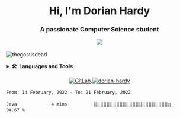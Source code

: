 <h1 align="center">Hi, I'm Dorian Hardy</h1>
<h3 align="center">A passionate Computer Science student</h3>     
<p align="center">
<img src="https://i.imgur.com/QopQQ3C.gif"/>
</p>

<p align="left"> <img src="https://komarev.com/ghpvc/?username=thegostisdead" alt="thegostisdead" /> </p>
  

<details>
  <summary><b>🛠️&nbsp;&nbsp;Languages&nbsp;and&nbsp;Tools</b></summary>
  <br/>

   <p align="left"> <a href="https://www.gnu.org/software/bash/" target="_blank"> <img src="https://www.vectorlogo.zone/logos/gnu_bash/gnu_bash-icon.svg" alt="bash" width="40" height="40"/> </a> <a href="https://getbootstrap.com" target="_blank"> <img src="https://raw.githubusercontent.com/devicons/devicon/master/icons/bootstrap/bootstrap-plain-wordmark.svg" alt="bootstrap" width="40" height="40"/> </a> <a href="https://www.w3schools.com/css/" target="_blank"> <img src="https://raw.githubusercontent.com/devicons/devicon/master/icons/css3/css3-original-wordmark.svg" alt="css3" width="40" height="40"/> </a>  <a href="https://www.docker.com/" target="_blank"> <img src="https://raw.githubusercontent.com/devicons/devicon/master/icons/docker/docker-original-wordmark.svg" alt="docker" width="40" height="40"/> </a>  <a href="https://flask.palletsprojects.com/" target="_blank"> <img src="https://www.vectorlogo.zone/logos/pocoo_flask/pocoo_flask-icon.svg" alt="flask" width="40" height="40"/> </a> <a href="https://git-scm.com/" target="_blank"> <img src="https://www.vectorlogo.zone/logos/git-scm/git-scm-icon.svg" alt="git" width="40" height="40"/> </a> <a href="https://grafana.com" target="_blank"> <img src="https://www.vectorlogo.zone/logos/grafana/grafana-icon.svg" alt="grafana" width="40" height="40"/> </a>  <a href="https://www.w3.org/html/" target="_blank"> <img src="https://raw.githubusercontent.com/devicons/devicon/master/icons/html5/html5-original-wordmark.svg" alt="html5" width="40" height="40"/> </a>  <a href="https://developer.mozilla.org/en-US/docs/Web/JavaScript" target="_blank"> <img src="https://raw.githubusercontent.com/devicons/devicon/master/icons/javascript/javascript-original.svg" alt="javascript" width="40" height="40"/> </a>  <a href="https://www.linux.org/" target="_blank"> <img src="https://raw.githubusercontent.com/devicons/devicon/master/icons/linux/linux-original.svg" alt="linux" width="40" height="40"/>  <a href="https://nodejs.org" target="_blank"> <img src="https://raw.githubusercontent.com/devicons/devicon/master/icons/nodejs/nodejs-original-wordmark.svg" alt="nodejs" width="40" height="40"/> </a> <a href="https://www.php.net" target="_blank"> <img src="https://raw.githubusercontent.com/devicons/devicon/master/icons/php/php-original.svg" alt="php" width="40" height="40"/> </a><a href="https://postman.com" target="_blank"> <img src="https://www.vectorlogo.zone/logos/getpostman/getpostman-icon.svg" alt="postman" width="40" height="40"/> </a> <a href="https://github.com/puppeteer/puppeteer" target="_blank"> <img src="https://www.vectorlogo.zone/logos/pptrdev/pptrdev-official.svg" alt="puppeteer" width="40" height="40"/> </a> <a href="https://www.python.org" target="_blank"> <img src="https://raw.githubusercontent.com/devicons/devicon/master/icons/python/python-original.svg" alt="python" width="40" height="40"/> </a> <a href="https://www.sqlite.org/" target="_blank"> <img src="https://www.vectorlogo.zone/logos/sqlite/sqlite-icon.svg" alt="sqlite" width="40" height="40"/> </a> 
<a href="https://trello.com/fr/home" target="_blank"> <img src="https://www.vectorlogo.zone/logos/trello/trello-tile.svg" alt="trelllo" width="40" height="40"/> </a>
<a href="https://vuejs.org/" target="_blank"> <img src="https://www.vectorlogo.zone/logos/vuejs/vuejs-icon.svg" alt="vue.js" width="40" height="40"/> </a>  
<a href="https://code.visualstudio.com/" target="_blank"> <img src="https://www.vectorlogo.zone/logos/visualstudio_code/visualstudio_code-icon.svg" alt="vscode" width="40" height="40"/> </a>
<a href="https://jetbrains.com/" target="_blank"> <img src="https://www.vectorlogo.zone/logos/jetbrains/jetbrains-icon.svg" alt="jetbrains" width="40" height="40"/> </a>     
<a href="https://java.com/" target="_blank"> <img src="https://www.vectorlogo.zone/logos/java/java-icon.svg" alt="java" width="40" height="40"/> </a> 
<a href="" target="_blank"> <img src="https://www.vectorlogo.zone/logos/pocoo_jinja/pocoo_jinja-icon.svg" alt="Jinja" width="40" height="40"/> </a>  
     <a href="" target="_blank"> <img src="https://www.vectorlogo.zone/logos/electronjs/electronjs-icon.svg" alt="Electron.js" width="40" height="40"/> </a>  
<a href="" target="_blank"> <img src="https://www.vectorlogo.zone/logos/raspberrypi/raspberrypi-icon.svg" alt="RaspberryPi" width="40" height="40"/> </a></p>
     

</details>

<p align="center">
  <a href="https://gitlab.com/thegostisdead" target="_blank"> <img align="center" src="https://www.vectorlogo.zone/logos/gitlab/gitlab-icon.svg" alt="GitLab" width="20" height="20"/> </a> 
<a href="https://linkedin.com/in/dorian-hardy" target="blank"><img align="center" src="https://cdn.jsdelivr.net/npm/simple-icons@3.0.1/icons/linkedin.svg" alt="dorian-hardy" height="20" width="20" /></a>
</p>

<!--START_SECTION:waka-->
```text
From: 14 February, 2022 - To: 21 February, 2022

Java             4 mins          ⣿⣿⣿⣿⣿⣿⣿⣿⣿⣿⣿⣿⣿⣿⣿⣿⣿⣿⣿⣿⣿⣿⣿⣶⣀   94.67 % 
```
<!--END_SECTION:waka-->

